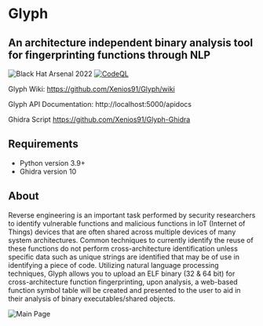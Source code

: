 # Glyph

## An architecture independent binary analysis tool for fingerprinting functions through NLP

![Black Hat Arsenal 2022](https://raw.githubusercontent.com/toolswatch/badges/master/arsenal/usa/2022.svg)
[![CodeQL](https://github.com/Xenios91/Glyph/actions/workflows/codeql.yml/badge.svg)](https://github.com/Xenios91/Glyph/actions/workflows/codeql.yml)

Glyph Wiki: https://github.com/Xenios91/Glyph/wiki

Glyph API Documentation: http://localhost:5000/apidocs

Ghidra Script
https://github.com/Xenios91/Glyph-Ghidra

## Requirements

- Python version 3.9+
- Ghidra version 10

## About

Reverse engineering is an important task performed by security researchers to identify vulnerable functions and malicious functions in IoT (Internet of Things) devices that are often shared across multiple devices of many system architectures. Common techniques to currently identify the reuse of these functions do not perform cross-architecture identification unless specific data such as unique strings are identified that may be of use in identifying a piece of code. Utilizing natural language processing techniques, Glyph allows you to upload an ELF binary (32 & 64 bit) for cross-architecture function fingerprinting, upon analysis, a web-based function symbol table will be created and presented to the user to aid in their analysis of binary executables/shared objects.

![Main Page](https://i.imgur.com/Gb9OFNN.png)



